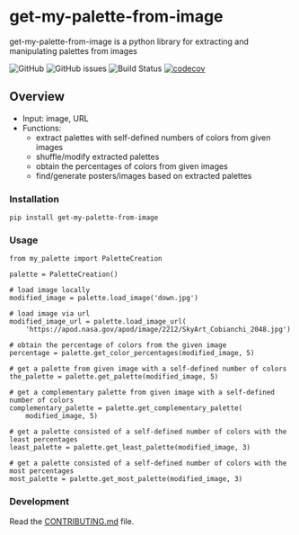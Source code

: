 # get-my-palette-from-image
get-my-palette-from-image is a python library for extracting and manipulating palettes from images   
 
![GitHub](https://img.shields.io/github/license/ys3593/my-palette)
![GitHub issues](https://img.shields.io/github/issues/ys3593/my-palette)
![Build Status](https://github.com/ys3593/my-palette/actions/workflows/build.yml/badge.svg)
[![codecov](https://codecov.io/gh/ys3593/my-palette/branch/main/graph/badge.svg?token=PZ1MROE5N6)](https://codecov.io/gh/ys3593/my-palette)

## Overview
- Input: image, URL
- Functions:  
  - extract palettes with self-defined numbers of colors from given images
  - shuffle/modify extracted palettes
  - obtain the percentages of colors from given images
  - find/generate posters/images based on extracted palettes   
 
### Installation

```
pip install get-my-palette-from-image
```
### Usage
```
from my_palette import PaletteCreation

palette = PaletteCreation()

# load image locally
modified_image = palette.load_image('down.jpg')

# load image via url
modified_image_url = palette.load_image_url(
    'https://apod.nasa.gov/apod/image/2212/SkyArt_Cobianchi_2048.jpg')

# obtain the percentage of colors from the given image
percentage = palette.get_color_percentages(modified_image, 5)

# get a palette from given image with a self-defined number of colors
the_palette = palette.get_palette(modified_image, 5)

# get a complementary palette from given image with a self-defined number of colors
complementary_palette = palette.get_complementary_palette(
    modified_image, 5)

# get a palette consisted of a self-defined number of colors with the least percentages
least_palette = palette.get_least_palette(modified_image, 3)

# get a palette consisted of a self-defined number of colors with the most percentages
most_palette = palette.get_most_palette(modified_image, 3)
```

### Development
Read the [CONTRIBUTING.md](CONTRIBUTING.md) file.